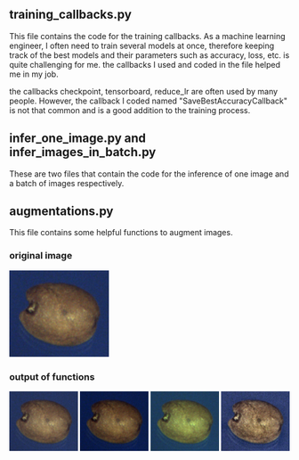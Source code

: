 
## training_callbacks.py

This file contains the code for the training callbacks.
As a machine learning engineer, I often need to train several models at once, therefore keeping track of the best models and their parameters such as accuracy, loss, etc. is quite challenging for me.
the callbacks I used and coded in the file helped me in my job.

the callbacks checkpoint, tensorboard, reduce_lr are often used by many people. However, the callback I coded named "SaveBestAccuracyCallback" is not that common and is a good addition to the training process.


## infer_one_image.py and infer_images_in_batch.py 
These are two files that contain the code for the inference of one image and a batch of images respectively.


## augmentations.py
This file contains some helpful functions to augment images.
### original image
![original](samples/original.bmp)

### output of functions
![stacked_images](samples/stacked_images.png)
